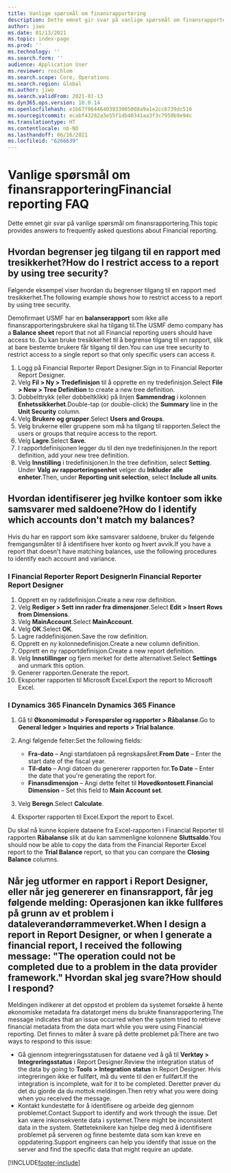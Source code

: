 ```yaml
---
title: Vanlige spørsmål om finansrapportering
description: Dette emnet gir svar på vanlige spørsmål om finansrapportering.
author: jiwo
ms.date: 01/13/2021
ms.topic: index-page
ms.prod: ''
ms.technology: ''
ms.search.form: ''
audience: Application User
ms.reviewer: roschlom
ms.search.scope: Core, Operations
ms.search.region: Global
ms.author: jiwo
ms.search.validFrom: 2021-01-13
ms.dyn365.ops.version: 10.0.14
ms.openlocfilehash: e1b67f86446403933005008a9a1e2cc6739dc516
ms.sourcegitcommit: ecabf43282a3e55f1db40341aa3f3c7950b9e94c
ms.translationtype: HT
ms.contentlocale: nb-NO
ms.lasthandoff: 06/16/2021
ms.locfileid: "6266639"
---
```

# <a name="financial-reporting-faq"></a><span data-ttu-id="159d1-103">Vanlige spørsmål om finansrapportering</span><span class="sxs-lookup"><span data-stu-id="159d1-103">Financial reporting FAQ</span></span>

<span data-ttu-id="159d1-104">Dette emnet gir svar på vanlige spørsmål om finansrapportering.</span><span class="sxs-lookup"><span data-stu-id="159d1-104">This topic provides answers to frequently asked questions about Financial reporting.</span></span>

## <a name="how-do-i-restrict-access-to-a-report-by-using-tree-security"></a><span data-ttu-id="159d1-105">Hvordan begrenser jeg tilgang til en rapport med tresikkerhet?</span><span class="sxs-lookup"><span data-stu-id="159d1-105">How do I restrict access to a report by using tree security?</span></span>

<span data-ttu-id="159d1-106">Følgende eksempel viser hvordan du begrenser tilgang til en rapport med tresikkerhet.</span><span class="sxs-lookup"><span data-stu-id="159d1-106">The following example shows how to restrict access to a report by using tree security.</span></span>

<span data-ttu-id="159d1-107">Demofirmaet USMF har en **balanserapport** som ikke alle finansrapporteringsbrukere skal ha tilgang til.</span><span class="sxs-lookup"><span data-stu-id="159d1-107">The USMF demo company has a **Balance sheet** report that not all Financial reporting users should have access to.</span></span> <span data-ttu-id="159d1-108">Du kan bruke tresikkerhet til å begrense tilgang til en rapport, slik at bare bestemte brukere får tilgang til den.</span><span class="sxs-lookup"><span data-stu-id="159d1-108">You can use tree security to restrict access to a single report so that only specific users can access it.</span></span>

1. <span data-ttu-id="159d1-109">Logg på Financial Reporter Report Designer.</span><span class="sxs-lookup"><span data-stu-id="159d1-109">Sign in to Financial Reporter Report Designer.</span></span>
2. <span data-ttu-id="159d1-110">Velg **Fil \> Ny \> Tredefinisjon** til å opprette en ny tredefinisjon.</span><span class="sxs-lookup"><span data-stu-id="159d1-110">Select **File \> New \> Tree Definition** to create a new tree definition.</span></span>
3. <span data-ttu-id="159d1-111">Dobbelttrykk (eller dobbeltklikk) på linjen **Sammendrag** i kolonnen **Enhetssikkerhet**.</span><span class="sxs-lookup"><span data-stu-id="159d1-111">Double-tap (or double-click) the **Summary** line in the **Unit Security** column.</span></span>
4. <span data-ttu-id="159d1-112">Velg **Brukere og grupper**.</span><span class="sxs-lookup"><span data-stu-id="159d1-112">Select **Users and Groups**.</span></span>
5. <span data-ttu-id="159d1-113">Velg brukerne eller gruppene som må ha tilgang til rapporten.</span><span class="sxs-lookup"><span data-stu-id="159d1-113">Select the users or groups that require access to the report.</span></span>
6. <span data-ttu-id="159d1-114">Velg **Lagre**.</span><span class="sxs-lookup"><span data-stu-id="159d1-114">Select **Save**.</span></span>
7. <span data-ttu-id="159d1-115">I rapportdefinisjonen legger du til den nye tredefinisjonen.</span><span class="sxs-lookup"><span data-stu-id="159d1-115">In the report definition, add your new tree definition.</span></span>
8. <span data-ttu-id="159d1-116">Velg **Innstilling** i tredefinisjonen.</span><span class="sxs-lookup"><span data-stu-id="159d1-116">In the tree definition, select **Setting**.</span></span> <span data-ttu-id="159d1-117">Under **Valg av rapporteringsenhet** velger du **Inkluder alle enheter**.</span><span class="sxs-lookup"><span data-stu-id="159d1-117">Then, under **Reporting unit selection**, select **Include all units**.</span></span>

## <a name="how-do-i-identify-which-accounts-dont-match-my-balances"></a><span data-ttu-id="159d1-118">Hvordan identifiserer jeg hvilke kontoer som ikke samsvarer med saldoene?</span><span class="sxs-lookup"><span data-stu-id="159d1-118">How do I identify which accounts don't match my balances?</span></span>

<span data-ttu-id="159d1-119">Hvis du har en rapport som ikke samsvarer saldoene, bruker du følgende fremgangsmåter til å identifisere hver konto og hvert avvik.</span><span class="sxs-lookup"><span data-stu-id="159d1-119">If you have a report that doesn't have matching balances, use the following procedures to identify each account and variance.</span></span>

### <a name="in-financial-reporter-report-designer"></a><span data-ttu-id="159d1-120">I Financial Reporter Report Designer</span><span class="sxs-lookup"><span data-stu-id="159d1-120">In Financial Reporter Report Designer</span></span>

1. <span data-ttu-id="159d1-121">Opprett en ny raddefinisjon.</span><span class="sxs-lookup"><span data-stu-id="159d1-121">Create a new row definition.</span></span>
2. <span data-ttu-id="159d1-122">Velg **Rediger \> Sett inn rader fra dimensjoner**.</span><span class="sxs-lookup"><span data-stu-id="159d1-122">Select **Edit \> Insert Rows from Dimensions**.</span></span>
3. <span data-ttu-id="159d1-123">Velg **MainAccount**.</span><span class="sxs-lookup"><span data-stu-id="159d1-123">Select **MainAccount**.</span></span>
4. <span data-ttu-id="159d1-124">Velg **OK**.</span><span class="sxs-lookup"><span data-stu-id="159d1-124">Select **OK**.</span></span>
5. <span data-ttu-id="159d1-125">Lagre raddefinisjonen.</span><span class="sxs-lookup"><span data-stu-id="159d1-125">Save the row definition.</span></span>
6. <span data-ttu-id="159d1-126">Opprett en ny kolonnedefinisjon.</span><span class="sxs-lookup"><span data-stu-id="159d1-126">Create a new column definition.</span></span>
7. <span data-ttu-id="159d1-127">Opprett en ny rapportdefinisjon.</span><span class="sxs-lookup"><span data-stu-id="159d1-127">Create a new report definition.</span></span>
8. <span data-ttu-id="159d1-128">Velg **Innstillinger** og fjern merket for dette alternativet.</span><span class="sxs-lookup"><span data-stu-id="159d1-128">Select **Settings** and unmark this option.</span></span>
9. <span data-ttu-id="159d1-129">Generer rapporten.</span><span class="sxs-lookup"><span data-stu-id="159d1-129">Generate the report.</span></span> 
10. <span data-ttu-id="159d1-130">Eksporter rapporten til Microsoft Excel.</span><span class="sxs-lookup"><span data-stu-id="159d1-130">Export the report to Microsoft Excel.</span></span>

### <a name="in-dynamics-365-finance"></a><span data-ttu-id="159d1-131">I Dynamics 365 Finance</span><span class="sxs-lookup"><span data-stu-id="159d1-131">In Dynamics 365 Finance</span></span>

1. <span data-ttu-id="159d1-132">Gå til **Økonomimodul \> Forespørsler og rapporter \> Råbalanse**.</span><span class="sxs-lookup"><span data-stu-id="159d1-132">Go to **General ledger \> Inquiries and reports \> Trial balance**.</span></span>
2. <span data-ttu-id="159d1-133">Angi følgende felter:</span><span class="sxs-lookup"><span data-stu-id="159d1-133">Set the following fields:</span></span>

    - <span data-ttu-id="159d1-134">**Fra-dato** – Angi startdatoen på regnskapsåret.</span><span class="sxs-lookup"><span data-stu-id="159d1-134">**From Date** – Enter the start date of the fiscal year.</span></span>
    - <span data-ttu-id="159d1-135">**Til-dato** – Angi datoen du genererer rapporten for.</span><span class="sxs-lookup"><span data-stu-id="159d1-135">**To Date** – Enter the date that you're generating the report for.</span></span>
    - <span data-ttu-id="159d1-136">**Finansdimensjon** – Angi dette feltet til **Hovedkontosett**.</span><span class="sxs-lookup"><span data-stu-id="159d1-136">**Financial Dimension** – Set this field to **Main Account set**.</span></span>

3. <span data-ttu-id="159d1-137">Velg **Beregn**.</span><span class="sxs-lookup"><span data-stu-id="159d1-137">Select **Calculate**.</span></span>
4. <span data-ttu-id="159d1-138">Eksporter rapporten til Excel.</span><span class="sxs-lookup"><span data-stu-id="159d1-138">Export the report to Excel.</span></span>

<span data-ttu-id="159d1-139">Du skal nå kunne kopiere dataene fra Excel-rapporten i Financial Reporter til rapporten **Råbalanse** slik at du kan sammenligne kolonnene **Sluttsaldo**.</span><span class="sxs-lookup"><span data-stu-id="159d1-139">You should now be able to copy the data from the Financial Reporter Excel report to the **Trial Balance** report, so that you can compare the **Closing Balance** columns.</span></span>

## <a name="when-i-design-a-report-in-report-designer-or-when-i-generate-a-financial-report-i-received-the-following-message-the-operation-could-not-be-completed-due-to-a-problem-in-the-data-provider-framework-how-should-i-respond"></a><span data-ttu-id="159d1-140">Når jeg utformer en rapport i Report Designer, eller når jeg genererer en finansrapport, får jeg følgende melding: Operasjonen kan ikke fullføres på grunn av et problem i dataleverandørrammeverket.</span><span class="sxs-lookup"><span data-stu-id="159d1-140">When I design a report in Report Designer, or when I generate a financial report, I received the following message: "The operation could not be completed due to a problem in the data provider framework."</span></span> <span data-ttu-id="159d1-141">Hvordan skal jeg svare?</span><span class="sxs-lookup"><span data-stu-id="159d1-141">How should I respond?</span></span>

<span data-ttu-id="159d1-142">Meldingen indikerer at det oppstod et problem da systemet forsøkte å hente økonomiske metadata fra datatorget mens du brukte finansrapportering.</span><span class="sxs-lookup"><span data-stu-id="159d1-142">The message indicates that an issue occurred when the system tried to retrieve financial metadata from the data mart while you were using Financial reporting.</span></span> <span data-ttu-id="159d1-143">Det finnes to måter å svare på dette problemet på:</span><span class="sxs-lookup"><span data-stu-id="159d1-143">There are two ways to respond to this issue:</span></span>

- <span data-ttu-id="159d1-144">Gå gjennom integreringsstatusen for dataene ved å gå til **Verktøy \> Integreringsstatus** i Report Designer.</span><span class="sxs-lookup"><span data-stu-id="159d1-144">Review the integration status of the data by going to **Tools \> Integration status** in Report Designer.</span></span> <span data-ttu-id="159d1-145">Hvis integreringen ikke er fullført, må du vente til den er fullført.</span><span class="sxs-lookup"><span data-stu-id="159d1-145">If the integration is incomplete, wait for it to be completed.</span></span> <span data-ttu-id="159d1-146">Deretter prøver du det du gjorde da du mottok meldingen.</span><span class="sxs-lookup"><span data-stu-id="159d1-146">Then retry what you were doing when you received the message.</span></span>
- <span data-ttu-id="159d1-147">Kontakt kundestøtte for å identifisere og arbeide deg gjennom problemet.</span><span class="sxs-lookup"><span data-stu-id="159d1-147">Contact Support to identify and work through the issue.</span></span> <span data-ttu-id="159d1-148">Det kan være inkonsekvente data i systemet.</span><span class="sxs-lookup"><span data-stu-id="159d1-148">There might be inconsistent data in the system.</span></span> <span data-ttu-id="159d1-149">Støtteteknikere kan hjelpe deg med å identifisere problemet på serveren og finne bestemte data som kan kreve en oppdatering.</span><span class="sxs-lookup"><span data-stu-id="159d1-149">Support engineers can help you identify that issue on the server and find the specific data that might require an update.</span></span>

[!INCLUDE[footer-include](../../includes/footer-banner.md)]
